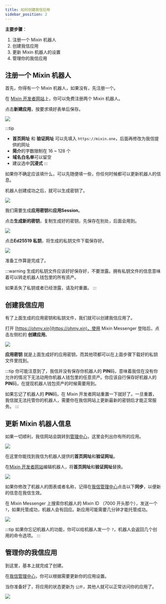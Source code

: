 ```yaml
---
title: 如何创建我信应用
sidebar_position: 2
---
```


**主要步骤**：

1. 注册一个 Mixin 机器人
2. 创建我信应用
3. 更新 Mixin 机器人的设置
4. 管理你的我信应用

## 注册一个 Mixin 机器人

首先，你得有一个 Mixin 机器人，如果没有，先注册一个。

在 [Mixin 开发者网站](https://developers.mixin.one/dashboard)上，你可以免费注册两个 Mixin 机器人。

点击**新建应用**，按要求填好表单后保存。

![](/img/docs/registry-mixin-bot.png)

:::tip
- **首页网址** 和 **验证网址** 可以先填入 `https://mixin.one`，后面再修改为我信提供的网址
- **简介**的字数限制在 16 ~ 128 个
- **域名白名单**可以留空
- 建议选中**沉浸式**
:::

如果你不确定应该填什么，可以先随便填一些，你任何时候都可以更新机器人的信息。

机器人创建成功之后，就可以生成密钥了。

![](/img/docs/mixin-bot-secret.png)

我们需要生成**应用密钥**和**应用Session**。

点击**生成新的密钥**，复制生成好的密钥，先保存在别处，后面会用到。

![](/img/docs/mixin-bot-generate-app-secret.png)

点击**Ed25519 私钥**，将生成的私钥文件下载保存好。

![](/img/docs/mixin-bot-generate-app-session.png)

准备工作算是完成了。

:::warning
生成的私钥文件应该好好保存好，不要泄露。拥有私钥文件的信息意味着可以转走机器人钱包里的所有资产。

如果丢失了私钥或者已经泄露，请及时重置。
:::

## 创建我信应用

有了上面生成的应用密钥和私钥文件，我们就可以创建我信应用了。

打开 [https://ohmy.xin](https://ohmy.xin)，使用 Mixin Messenger 登陆后，点击左侧栏的 **创建应用**。

![](/img/docs/create-ohmy-app.png)

**应用密钥** 就是上面生成好的应用密钥，而其他项都可以在上面步骤下载好的私钥文件里找到。

:::tip
你可能注意到了，我信并没有保存你机器人的 **PIN**码，意味着我信在没有你允许的情况下无法动用你机器人钱包里的任意资产。你应该自行保存好机器人的 **PIN**码，在提现机器人钱包资产的时候需要用到。

如果忘记了机器人的 **PIN**码，在 Mixin 开发者网站重置一下就好了。一旦重置，我信就无法托管你的机器人，需要你在我信网站上更新最新的密钥后才能正常服务。
:::

## 更新 Mixin 机器人信息

如果一切顺利，我信网站会跳转到[管理中心](https://ohmy.xin/mx_apps)，这里会列出你有所的应用。

![](/img/docs/ohmy-dashboard.png)

在这里你能找到我信为机器人提供的**首页网址**和**验证网址**。

在[Mixin 开发者网站](https://developers.mixin.one/dashboard)编辑机器人，将**首页网址**和**验证网址**替换。

![](/img/docs/edit-mixin-bot.png)

如果你修改了机器人的图表或者名称，记得在[我信管理中心](https://ohmy.xin/mx_apps)点击以下**同步**，以便新的信息在我信生效。

在 Mixin Messenger 上搜索你机器人的 Mixin ID （7000 开头那个），发送一个 `?`，如果托管成功，机器人会有回应。新应用可能需要几分钟才能托管成功。

![](/img/docs/mixin-bot-respond.jpg)

:::tip
如果你忘记机器人的功能，你可以给机器人发一个 `?`，机器人会返回几个创用的命令选项。
:::

## 管理你的我信应用

到这里，基本上就完成了创建。

在[我信管理中心](https://ohmy.xin/mx_apps)，你可以根据需要更新你的应用设置。

当你准备好了，将应用的状态更新为 `公开`，其他人就可以正常访问你的应用了。

![](/img/docs/circle-settings.png)
